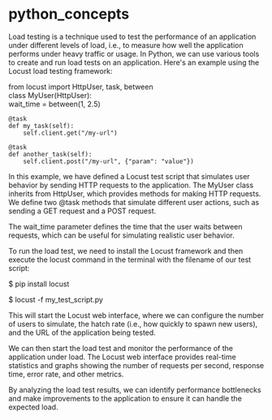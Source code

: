 # python_concepts
Load testing is a technique used to test the performance of an application under different levels of load, i.e., to measure how well the application performs under heavy traffic or usage. In Python, we can use various tools to create and run load tests on an application. Here's an example using the Locust load testing framework:

<div>
<p>
from locust import HttpUser, task, between
<br>
class MyUser(HttpUser):
<br>
    wait_time = between(1, 2.5)

    @task
    def my_task(self):
        self.client.get("/my-url")

    @task
    def another_task(self):
        self.client.post("/my-url", {"param": "value"})
</p>
</div>
In this example, we have defined a Locust test script that simulates user behavior by sending HTTP requests to the application. The MyUser class inherits from HttpUser, which provides methods for making HTTP requests. We define two @task methods that simulate different user actions, such as sending a GET request and a POST request.

The wait_time parameter defines the time that the user waits between requests, which can be useful for simulating realistic user behavior.

To run the load test, we need to install the Locust framework and then execute the locust command in the terminal with the filename of our test script:

<div>
<p> $ pip install locust </p>
<p> $ locust -f my_test_script.py </p>
</div>

This will start the Locust web interface, where we can configure the number of users to simulate, the hatch rate (i.e., how quickly to spawn new users), and the URL of the application being tested.

We can then start the load test and monitor the performance of the application under load. The Locust web interface provides real-time statistics and graphs showing the number of requests per second, response time, error rate, and other metrics.

By analyzing the load test results, we can identify performance bottlenecks and make improvements to the application to ensure it can handle the expected load.